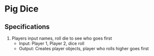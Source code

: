 # Pig Dice

## Specifications

1. Players input names, roll die to see who goes first
   * Input: Player 1, Player 2, dice roll
   * Output: Creates player objects, player who rolls higher goes first
